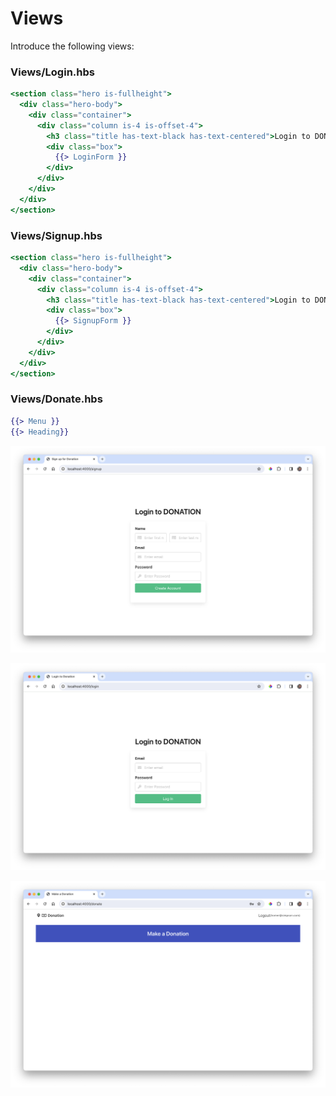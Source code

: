 # Views

Introduce the following views:

### Views/Login.hbs

~~~handlebars
<section class="hero is-fullheight">
  <div class="hero-body">
    <div class="container">
      <div class="column is-4 is-offset-4">
        <h3 class="title has-text-black has-text-centered">Login to DONATION</h3>
        <div class="box">
          {{> LoginForm }}
        </div>
      </div>
    </div>
  </div>
</section>
~~~

### Views/Signup.hbs

~~~handlebars
<section class="hero is-fullheight">
  <div class="hero-body">
    <div class="container">
      <div class="column is-4 is-offset-4">
        <h3 class="title has-text-black has-text-centered">Login to DONATION</h3>
        <div class="box">
          {{> SignupForm }}
        </div>
      </div>
    </div>
  </div>
</section>
~~~

### Views/Donate.hbs

~~~handlebars
{{> Menu }}
{{> Heading}}
~~~

![](img/02.png)

![](img/03.png)

![](img/04.png)